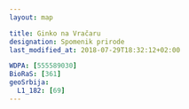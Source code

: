 ```yaml
---
layout: map

title: Ginko na Vračaru
designation: Spomenik prirode
last_modified_at: 2018-07-29T18:32:12+02:00

WDPA: [555589030]
BioRaS: [361]
geoSrbija:
  L1_182: [69]
---
```

